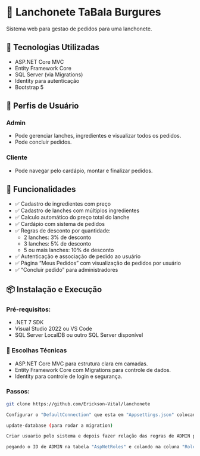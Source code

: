 # 🍔 Lanchonete TaBala Burgures

Sistema web para gestao de pedidos para uma lanchonete.

## 🧰 Tecnologias Utilizadas

- ASP.NET Core MVC  
- Entity Framework Core  
- SQL Server (via Migrations)  
- Identity para autenticação  
- Bootstrap 5  

## 👥 Perfis de Usuário

### Admin
- Pode gerenciar lanches, ingredientes e visualizar todos os pedidos.
- Pode concluir pedidos.

### Cliente
- Pode navegar pelo cardápio, montar e finalizar pedidos.

## 🎯 Funcionalidades

- ✅ Cadastro de ingredientes com preço  
- ✅ Cadastro de lanches com múltiplos ingredientes  
- ✅ Calculo automático do preço total do lanche  
- ✅ Cardápio com sistema de pedidos  
- ✅ Regras de desconto por quantidade:
  - 2 lanches: 3% de desconto
  - 3 lanches: 5% de desconto
  - 5 ou mais lanches: 10% de desconto
- ✅ Autenticação e associação de pedido ao usuário  
- ✅ Página “Meus Pedidos” com visualização de pedidos por usuário  
- ✅ “Concluir pedido” para administradores

## 📦 Instalação e Execução

### Pré-requisitos:
- .NET 7 SDK  
- Visual Studio 2022 ou VS Code  
- SQL Server LocalDB ou outro SQL Server disponível

### 🧠 Escolhas Técnicas
- ASP.NET Core MVC para estrutura clara em camadas.
- Entity Framework Core com Migrations para controle de dados.
- Identity para controle de login e segurança.

### Passos:
```bash
git clone https://github.com/Erickson-Vital/lanchonete

Configurar o "DefaultConnection" que esta em "Appsettings.json" colocando a string de conexao do banco

update-database (para rodar a migration)

Criar usuario pelo sistema e depois fazer relação das regras de ADMIN para o mesmo no banco.

pegando o ID de ADMIN na tabela "AspNetRoles" e colando na coluna "RoleID" na tabela "AspNetUserRoles"

